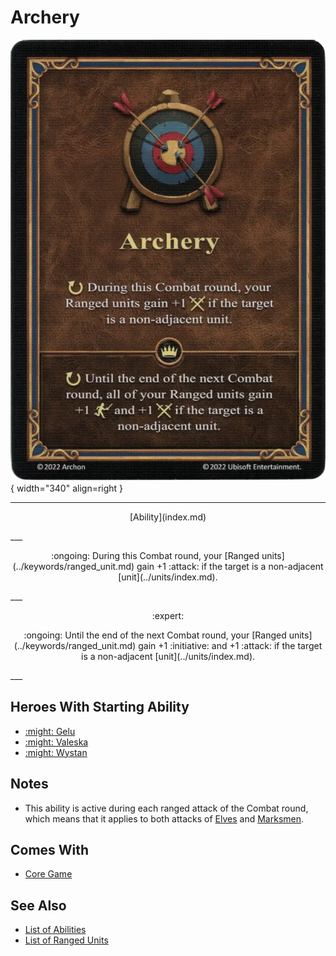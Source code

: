 # Archery

![Archery](../assets/abilities-archery.webp){ width="340" align=right }

___
<p style="text-align: center;" markdown>[Ability](index.md)</p>
___
<p style="text-align: center;" markdown>:ongoing: During this Combat round, your [Ranged units](../keywords/ranged_unit.md) gain +1 :attack: if the target is a non-adjacent [unit](../units/index.md).</p>
___
<p style="text-align: center;" markdown> :expert: </p>

<p style="text-align: center;" markdown>:ongoing: Until the end of the next Combat round, your [Ranged units](../keywords/ranged_unit.md) gain +1 :initiative: and +1 :attack: if the target is a non-adjacent [unit](../units/index.md).</p>
___


## Heroes With Starting Ability

- [:might: Gelu](../heroes/gelu.md)
- [:might: Valeska](../heroes/valeska.md)
- [:might: Wystan](../heroes/wystan.md)


## Notes

- This ability is active during each ranged attack of the Combat round, which means that it applies to both attacks of [Elves](../units/elves.md) and [Marksmen](../units/marksmen.md).


## Comes With

- [Core Game](../content/core_game.md)


## See Also

- [List of Abilities](index.md)
- [List of Ranged Units](../keywords/ranged_unit.md)
